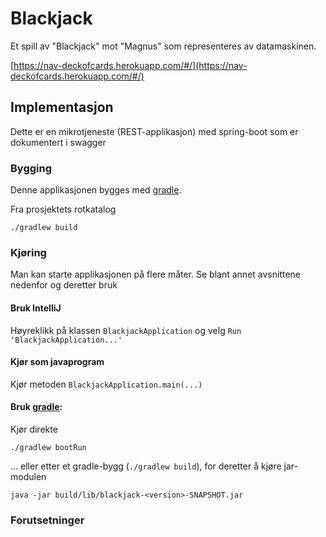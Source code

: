 # Blackjack
Et spill av "Blackjack" mot "Magnus" som representeres av datamaskinen.

[https://nav-deckofcards.herokuapp.com/#/](https://nav-deckofcards.herokuapp.com/#/)

## Implementasjon
Dette er en mikrotjeneste (REST-applikasjon) med spring-boot som er dokumentert i swagger

### Bygging
Denne applikasjonen bygges med [gradle](https://gradle.org).

Fra prosjektets rotkatalog
```
./gradlew build
```

### Kjøring
Man kan starte applikasjonen på flere måter. Se blant annet avsnittene nedenfor og deretter bruk 

#### Bruk IntelliJ
Høyreklikk på klassen `BlackjackApplication` og velg `Run 'BlackjackApplication...'` 

#### Kjør som javaprogram
Kjør metoden `BlackjackApplication.main(...)`

#### Bruk [gradle](https://gradle.org):
Kjør direkte
```
./gradlew bootRun
```
... eller etter et gradle-bygg (`./gradlew build`), for deretter å kjøre jar-modulen
```
java -jar build/lib/blackjack-<version>-SNAPSHOT.jar
```

### Forutsetninger
